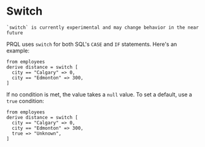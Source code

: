 # Switch

```admonish note
`switch` is currently experimental and may change behavior in the near future
```

PRQL uses `switch` for both SQL's `CASE` and `IF` statements. Here's an example:

```prql
from employees
derive distance = switch [
  city == "Calgary" => 0,
  city == "Edmonton" => 300,
]
```

If no condition is met, the value takes a `null` value. To set a default, use a
`true` condition:

```prql
from employees
derive distance = switch [
  city == "Calgary" => 0,
  city == "Edmonton" => 300,
  true => "Unknown",
]
```
